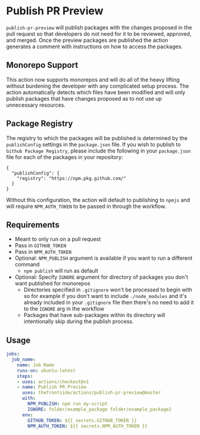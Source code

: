 # Publish PR Preview
`publish-pr-preview` will publish packages with the changes proposed in the pull request so that developers do not need for it to be reviewed, approved, and merged. Once the preview packages are published the action generates a comment with instructions on how to access the packages.

## Monorepo Support
This action now supports monorepos and will do all of the heavy lifting without burdening the developer with any complicated setup process. The action automatically detects which files have been modified and will only publish packages that have changes proposed as to not use up unnecessary resources.

## Package Registry
The registry to which the packages will be published is determined by the `publishConfig` settings in the `package.json` file. If you wish to publish to `Github Package Registry`, please include the following in your `package.json` file for each of the packages in your repository:
```
{
  "publishConfig": {
    "registry": "https://npm.pkg.github.com/"
  }
}
```
Without this configuration, the action will default to publishing to `npmjs` and will require `NPM_AUTH_TOKEN` to be passed in through the workflow.

## Requirements
- Meant to only run on a pull request
- Pass in `GITHUB_TOKEN`
- Pass in `NPM_AUTH_TOKEN`
- Optional: `NPM_PUBLISH` argument is available if you want to run a different command
  - `npm publish` will run as default
- Optional: Specify `IGNORE` argument for directory of packages you don't want published for monorepos
  - Directories specified in `.gitignore` won't be processed to begin with so for example if you don't want to include `./node_modules` and it's already included in your `.gitignore` file then there's no need to add it to the `IGNORE` arg in the workflow
  - Packages that have sub-packages within its directory will intentionally skip during the publish process.

## Usage
```yaml
jobs:
  job_name:
    name: Job Name
    runs-on: ubuntu-latest
    steps:
    - uses: actions/checkout@v1
    - name: Publish PR Preview
      uses: thefrontside/actions/publish-pr-preview@master
      with:
        NPM_PUBLISH: npm run my-script
        IGNORE: folder/example_package folder/example_package2
      env:
        GITHUB_TOKEN: ${{ secrets.GITHUB_TOKEN }}
        NPM_AUTH_TOKEN: ${{ secrets.NPM_AUTH_TOKEN }}
```
